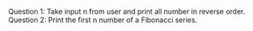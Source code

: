 Question 1:
Take input n from user and print all number in reverse order.  
Question 2:
Print the first n number of a Fibonacci series.